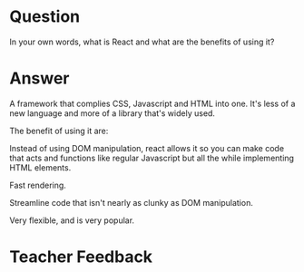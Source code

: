 # Question

In your own words, what is React and what are the benefits of using it?

# Answer

A framework that complies CSS, Javascript and HTML into one. It's less of a new language and more of a library that's widely used.

The benefit of using it are:

Instead of using DOM manipulation, react allows it so you can make code that acts and functions like regular Javascript but all the while implementing HTML elements.

Fast rendering.

Streamline code that isn't nearly as clunky as DOM manipulation.

Very flexible, and is very popular.



# Teacher Feedback